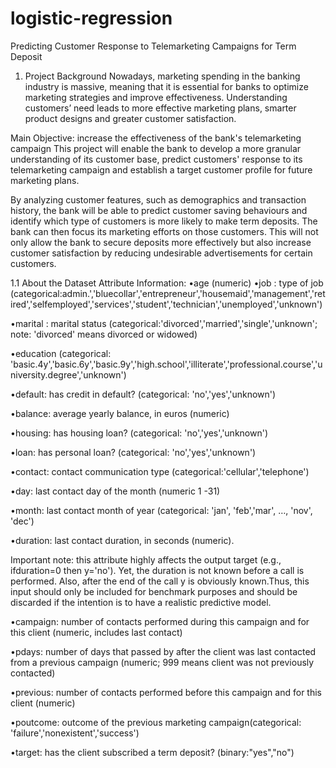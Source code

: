 # logistic-regression
Predicting Customer Response to Telemarketing Campaigns for Term Deposit
1. Project Background
Nowadays, marketing spending in the banking industry is massive, meaning that it is essential for banks to optimize marketing strategies and improve effectiveness. Understanding customers’ need leads to more effective marketing plans, smarter product designs and greater customer satisfaction.

Main Objective: increase the effectiveness of the bank's telemarketing campaign This project will enable the bank to develop a more granular understanding of its customer base, predict customers' response to its telemarketing campaign and establish a target customer profile for future marketing plans.

By analyzing customer features, such as demographics and transaction history, the bank will be able to predict customer saving behaviours and identify which type of customers is more likely to make term deposits. The bank can then focus its marketing efforts on those customers. This will not only allow the bank to secure deposits more effectively but also increase customer satisfaction by reducing undesirable advertisements for certain customers.

1.1 About the Dataset
Attribute Information:
•age (numeric)
•job : type of job (categorical:admin.','bluecollar','entrepreneur','housemaid','management','retired','selfemployed','services','student','technician','unemployed','unknown')

•marital : marital status (categorical:'divorced','married','single','unknown'; note: 'divorced' means divorced or widowed)

•education (categorical: 'basic.4y','basic.6y','basic.9y','high.school','illiterate','professional.course','university.degree','unknown')

•default: has credit in default? (categorical: 'no','yes','unknown')

•balance: average yearly balance, in euros (numeric)

•housing: has housing loan? (categorical: 'no','yes','unknown')

•loan: has personal loan? (categorical: 'no','yes','unknown')

•contact: contact communication type (categorical:'cellular','telephone')

•day: last contact day of the month (numeric 1 -31)

•month: last contact month of year (categorical: 'jan', 'feb','mar', …, 'nov', 'dec')

•duration: last contact duration, in seconds (numeric).

Important note: this attribute highly affects the output target (e.g., ifduration=0 then y='no'). Yet, the duration is not known before a call is performed. Also, after the end of the call y is obviously known.Thus, this input should only be included for benchmark purposes and should be discarded if the intention is to have a realistic predictive model.

•campaign: number of contacts performed during this campaign and for this client (numeric, includes last contact)

•pdays: number of days that passed by after the client was last contacted from a previous campaign (numeric; 999 means client was not previously contacted)

•previous: number of contacts performed before this campaign and for this client (numeric)

•poutcome: outcome of the previous marketing campaign(categorical: 'failure','nonexistent','success')

•target: has the client subscribed a term deposit? (binary:"yes","no")
